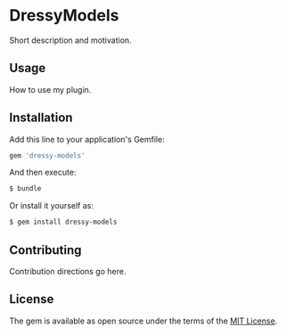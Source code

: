 # DressyModels
Short description and motivation.

## Usage
How to use my plugin.

## Installation
Add this line to your application's Gemfile:

```ruby
gem 'dressy-models'
```

And then execute:
```bash
$ bundle
```

Or install it yourself as:
```bash
$ gem install dressy-models
```

## Contributing
Contribution directions go here.

## License
The gem is available as open source under the terms of the [MIT License](http://opensource.org/licenses/MIT).
